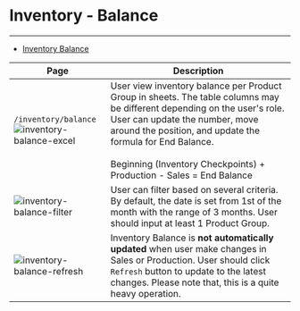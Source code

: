 # Inventory - Balance

---

- [Inventory Balance](#inventory-balance-excel)

| Page                                                                                                                                                                | Description                                                                                                                                                                                                                                                                                             |
| ------------------------------------------------------------------------------------------------------------------------------------------------------------------- | ------------------------------------------------------------------------------------------------------------------------------------------------------------------------------------------------------------------------------------------------------------------------------------------------------- |
| <a name="inventory-balance-excel"></a>`/inventory/balance`<br />![inventory-balance-excel](/images/docs/InvBalance/inventory-balance-excel.png 'Inventory Balance') | User view inventory balance per Product Group in sheets. The table columns may be different depending on the user's role. User can update the number, move around the position, and update the formula for End Balance.<br /><br />Beginning (Inventory Checkpoints) + Production - Sales = End Balance |
| ![inventory-balance-filter](/images/docs/InvBalance/inventory-balance-filter.png 'Inventory Balance Filter')                                                        | User can filter based on several criteria. By default, the date is set from 1st of the month with the range of 3 months. User should input at least 1 Product Group.                                                                                                                                    |
| ![inventory-balance-refresh](/images/docs/InvBalance/inventory-balance-refresh.png 'Inventory Balance Refresh')                                                     | Inventory Balance is **not automatically updated** when user make changes in Sales or Production. User should click `Refresh` button to update to the latest changes. Please note that, this is a quite heavy operation.                                                                                |
